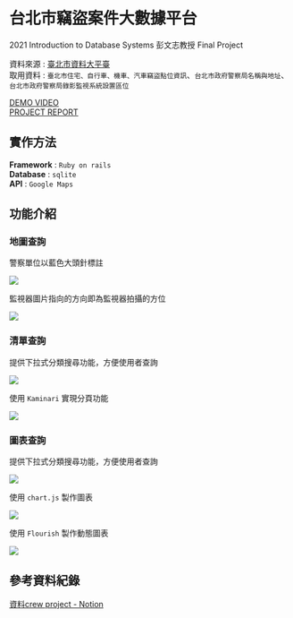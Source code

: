 # 台北市竊盜案件大數據平台

2021 Introduction to Database Systems 彭文志教授 Final Project  
  
資料來源 : [臺北市資料大平臺](https://data.taipei/#/)  
取用資料 : `臺北市住宅、自行車、機車、汽車竊盜點位資訊`、`台北市政府警察局名稱與地址`、`台北市政府警察局錄影監視系統設置區位`  

[DEMO VIDEO](https://youtu.be/8-N4cKgbnK0)  
[PROJECT REPORT](https://github.com/jotpalch/DBproject/blob/361e06ad256c37182504481f554ae917a3dcb387/Project_Team02.pdf)

## 實作方法
**Framework** : `Ruby on rails`  
**Database** : `sqlite`  
**API** : `Google Maps`

## 功能介紹
### 地圖查詢
警察單位以藍色大頭針標註  
  
![](https://i.imgur.com/Wm0Q8Fe.png)
  
監視器圖片指向的方向即為監視器拍攝的方位  
  
![](https://i.imgur.com/d6aDKtd.png)
### 清單查詢
提供下拉式分類搜尋功能，方便使用者查詢  
  
![](https://i.imgur.com/oSd8WBQ.png)  
  
使用 `Kaminari` 實現分頁功能  
  
![](https://i.imgur.com/FVHK04Y.png)  
### 圖表查詢
提供下拉式分類搜尋功能，方便使用者查詢  
  
![](https://i.imgur.com/BLOpNww.png)  
  
使用 `chart.js` 製作圖表  
  
![](https://i.imgur.com/dDozLmp.png)  

使用 `Flourish` 製作動態圖表  
  
![](https://github.com/jotpalch/DBproject/blob/d1805256adea466da7c1df371330e0676aea7d4b/dynamic-chart.gif)  

## 參考資料紀錄
[資料crew project - Notion](https://jotpac.notion.site/crew-project-01549d00f13449c897e9d10ff2c0e891)
